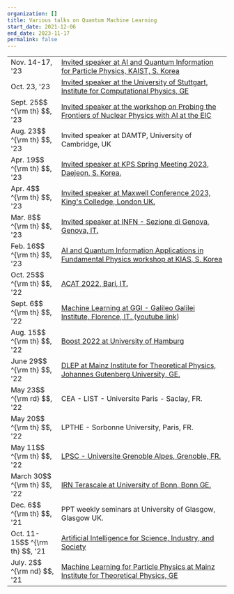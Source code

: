 ```yaml
---
organization: []
title: Various talks on Quantum Machine Learning
start_date: 2021-12-06
end_date: 2023-11-17
permalink: false
---
```


<table>
<tr>
        <td width="100px"> Nov. 14-17, '23  </td>
        <td>
	<a href="https://indico.ibs.re.kr/event/571/">
	Invited speaker at AI and Quantum Information for Particle Physics, KAIST, S. Korea
        </td>
</tr>
<tr>
        <td width="100px"> Oct. 23, '23  </td>
        <td>
	<a href="https://www.icp.uni-stuttgart.de/news/events/ICP-Kolloquium-Dr.-Jack-Araz-23.-Oktober-2023-1400-Uhr-Theory-driven-Quantum-Machine-Learning-for-HEP/">
	Invited speaker at the University of Stuttgart, Institute for Computational Physics, GE
        </td>
</tr>
<tr>
        <td width="100px"> Sept. 25$$ ^{\rm th} $$, '23  </td>
        <td>
	<a href="https://indico.bnl.gov/event/18416/contributions/81220/">
	Invited speaker at the workshop on Probing the Frontiers of Nuclear Physics with AI at the EIC
        </td>
</tr>
<tr>
        <td width="100px"> Aug. 23$$ ^{\rm th} $$, '23  </td>
        <td>
	Invited speaker at DAMTP, University of Cambridge, UK
        </td>
</tr>
<tr>
        <td width="100px"> Apr. 19$$ ^{\rm th} $$, '23  </td>
        <td>
        <a href="https://www.kps.or.kr/conference/event/content/program/search_result_abstract.php?id=8049&tid=1094">
	Invited speaker at KPS Spring Meeting 2023, Daejeon, S. Korea.
        </td>
</tr>
<tr>
        <td width="100px"> Apr. 4$$ ^{\rm th} $$, '23  </td>
        <td>
        <a href="https://www.eventbrite.co.uk/e/maxwell-conference-2023-tickets-591245730897">
        Invited speaker at Maxwell Conference 2023, King's Colledge, London UK.
        </td>
</tr>
<tr>
        <td width="100px"> Mar. 8$$ ^{\rm th} $$, '23  </td>
        <td>
        <a href="https://www.ge.infn.it/wordpress/?ai1ec_event=theory-driven-quantum-machine-learning-for-hep-dr-jack-araz-ippp-durham-u&instance_id=151">
        Invited speaker at INFN - Sezione di Genova, Genova, IT.
        </td>
</tr>
<tr>
        <td width="100px"> Feb. 16$$ ^{\rm th} $$, '23  </td>
        <td>
        <a href="https://indico.kias.re.kr/event/169/timetable/#day-2023-02-16">
        AI and Quantum Information Applications in Fundamental Physics workshop at KIAS, S. Korea
        </td>
</tr>
<tr>
        <td width="100px"> Oct. 25$$ ^{\rm th} $$, '22  </td>
        <td>
	<a href="https://indico.cern.ch/event/1106990/contributions/4997216/">
	ACAT 2022, Bari, IT. 
	</td>
</tr>
<tr>
        <td width="100px"> Sept. 6$$ ^{\rm th} $$, '22  </td>
        <td>
	<a href="https://agenda.infn.it/event/32052/contributions/178198/">
	Machine Learning at GGI - Galileo Galilei Institute, Florence, IT. 
	</a> (<a href="https://www.youtube.com/watch?v=2WLwFrf9ykc&t=17s">youtube link</a>)
	</td>
</tr>
<tr>
        <td width="100px"> Aug. 15$$ ^{\rm th} $$, '22  </td>
        <td>
	<a href="https://indico.cern.ch/event/1144064/contributions/4940326/">
	Boost 2022 at University of Hamburg
	</a>
	</td>
</tr>
<tr>
        <td width="100px"> June 29$$ ^{\rm th} $$, '22  </td>
        <td>
	<a href="https://indico.mitp.uni-mainz.de/event/254/sessions/977/#20220629">
	DLEP at Mainz Institute for Theoretical Physics, Johannes Gutenberg University, GE.
	</a>
	</td>
</tr>
<tr>
        <td width="100px"> May 23$$ ^{\rm rd} $$, '22  </td>
        <td> CEA - LIST - Universite Paris - Saclay, FR. </td>
</tr>
<tr>
        <td width="100px"> May 20$$ ^{\rm th} $$, '22  </td>
        <td> LPTHE - Sorbonne University, Paris, FR. </td>
</tr>
<tr>
        <td width="100px"> May 11$$ ^{\rm th} $$, '22  </td>
        <td> 
        <a href="https://lpsc-indico.in2p3.fr/event/2873/">
        LPSC - Universite Grenoble Alpes, Grenoble, FR.
        </a>
        </td>
</tr>
<tr>
        <td width="100px"> March 30$$ ^{\rm th} $$, '22  </td>
        <td> 
        <a href="https://indico.in2p3.fr/event/26315/contributions/107811/">
        IRN Terascale at University of Bonn, Bonn GE.
        </a>
        </td>
</tr>
<tr>
        <td width="100px"> Dec. 6$$ ^{\rm th} $$, '21  </td>
        <td> PPT weekly seminars at University of Glasgow, Glasgow UK.</td>
</tr>
<tr>
        <td width="100px"> Oct. 11-15$$ ^{\rm th} $$, '21  </td>
        <td>
        <a href="https://aisis-2021.nucleares.unam.mx/sessions/session6/araz/">
        Artificial Intelligence for Science, Industry, and Society
        </a>
        </td>
</tr>
<tr>
        <td width="100px"> July. 2$$ ^{\rm nd} $$, '21  </td>
        <td>
        <a href="https://indico.mitp.uni-mainz.de/event/199/overview">
         Machine Learning for Particle Physics at Mainz Institute for Theoretical Physics, GE
        </a>
        </td>
</tr>
</table>